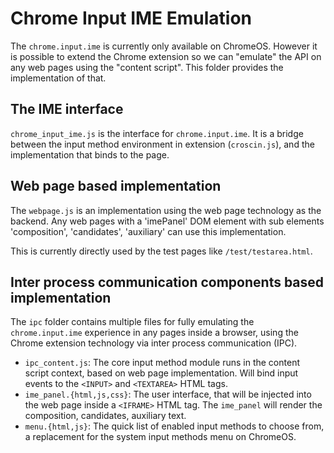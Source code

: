 # Chrome Input IME Emulation

The `chrome.input.ime` is currently only available on ChromeOS. However it is
possible to extend the Chrome extension so we can "emulate" the API on any web
pages using the "content script". This folder provides the implementation of
that.

## The IME interface
`chrome_input_ime.js` is the interface for `chrome.input.ime`. It is a bridge
between the input method environment in extension (`croscin.js`), and the
implementation that binds to the page.

## Web page based implementation

The `webpage.js` is an implementation using the web page technology as the
backend.  Any web pages with a 'imePanel' DOM element with sub elements
'composition', 'candidates', 'auxiliary' can use this implementation.

This is currently directly used by the test pages like `/test/testarea.html`.

## Inter process communication components based implementation

The `ipc` folder contains multiple files for fully emulating the
`chrome.input.ime` experience in any pages inside a browser, using the Chrome
extension technology via inter process communication (IPC).

- `ipc_content.js`: The core input method module runs in the content script
  context, based on web page implementation. Will bind input events to the
  `<INPUT>` and `<TEXTAREA>` HTML tags.
- `ime_panel.{html,js,css}`: The user interface, that will be injected into the
  web page inside a `<IFRAME>` HTML tag. The `ime_panel` will render the
  composition, candidates, auxiliary text.
- `menu.{html,js}`: The quick list of enabled input methods to choose from,
  a replacement for the system input methods menu on ChromeOS.
